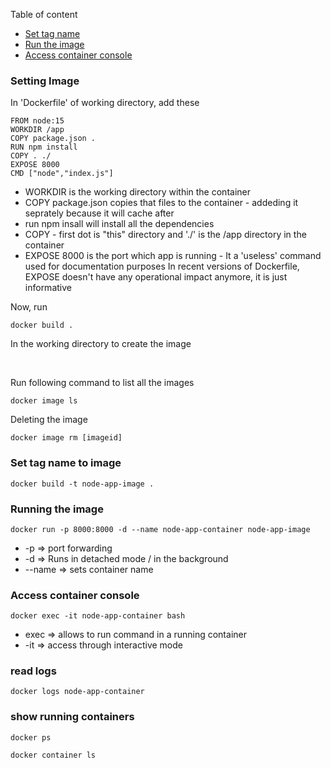 Table of content
- [Set tag name](#set-tag-name-to-image)
- [Run the image](#running-the-image)
- [Access container console](#access-container-console)


### Setting Image

In 'Dockerfile' of working directory, add these

```
FROM node:15
WORKDIR /app
COPY package.json .
RUN npm install
COPY . ./
EXPOSE 8000
CMD ["node","index.js"]
```
+ WORKDIR is the working directory within the container
+ COPY package.json copies that files to the container - addeding it seprately because it will cache after
+ run npm insall will install all the dependencies
+ COPY - first dot is "this" directory and './' is the /app directory in the container
+ EXPOSE 8000 is the port which app is running - It a 'useless' command used for documentation purposes
In recent versions of Dockerfile, EXPOSE doesn't have any operational impact anymore, it is just informative

Now, run 
    
    docker build .

In the working directory to create the image

<br>

Run following command to list all the images

    docker image ls

Deleting the image

    docker image rm [imageid]


###  Set tag name to image

    docker build -t node-app-image .


###  Running the image

    docker run -p 8000:8000 -d --name node-app-container node-app-image

+ -p => port forwarding
+ -d => Runs in detached mode / in the background
+ --name => sets container name 


### Access container console

    docker exec -it node-app-container bash

+ exec => allows to run command in a running container
+ -it => access through interactive mode


### read logs

    docker logs node-app-container
    

### show running containers

    docker ps

    docker container ls

